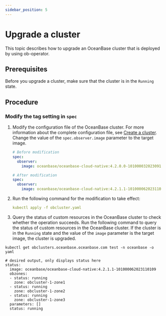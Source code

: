 ```yaml
---
sidebar_position: 5
---
```


# Upgrade a cluster

This topic describes how to upgrade an OceanBase cluster that is deployed by using ob-operator.

## Prerequisites

Before you upgrade a cluster, make sure that the cluster is in the `Running` state.

## Procedure

### Modify the tag setting in `spec`

1. Modify the configuration file of the OceanBase cluster. For more information about the complete configuration file, see [Create a cluster](200.create-cluster.md). Change the value of the `spec.observer.image` parameter to the target image.

   ```yaml
   # Before modification
   spec:
     observer:
       image: oceanbase/oceanbase-cloud-native:4.2.0.0-101000032023091319

   # After modification
   spec:
     observer:
       image: oceanbase/oceanbase-cloud-native:4.2.1.1-101000062023110109
   ```

2. Run the following command for the modification to take effect:

   ```yaml
   kubectl apply -f obcluster.yaml
   ```

3. Query the status of custom resources in the OceanBase cluster to check whether the operation succeeds.
   Run the following command to query the status of custom resources in the OceanBase cluster. If the cluster is in the `Running` state and the value of the `image` parameter is the target image, the cluster is upgraded.

```shell
kubectl get obclusters.oceanbase.oceanbase.com test -n oceanbase -o yaml

# desired output, only displays status here
status:
  image: oceanbase/oceanbase-cloud-native:4.2.1.1-101000062023110109
  obzones:
  - status: running
    zone: obcluster-1-zone1
  - status: running
    zone: obcluster-1-zone2
  - status: running
    zone: obcluster-1-zone3
  parameters: []
  status: running
```
